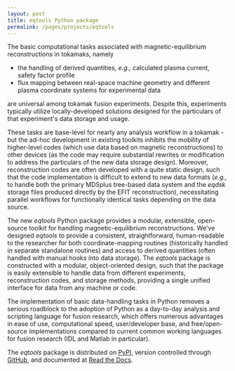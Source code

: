 ```yaml
---
layout: post
title: eqtools Python package
permalink: /pages/projects/eqtools
---
```


<p>The basic computational tasks associated with magnetic-equilibrium reconstructions in tokamaks, namely</p>

* the handling of derived quantities, *e.g.,* calculated plasma current, safety factor profile
* flux mapping between real-space machine geometry and different plasma coordinate systems for experimental data

<p>are universal among tokamak fusion experiments.  Despite this, experiments typically utilize locally-developed solutions designed for the particulars of that experiment's data storage and usage.</p>

<p>These tasks are base-level for nearly any analysis workflow in a tokamak - but the ad-hoc development in existing toolkits inhibits the mobility of higher-level codes (which use data based on magnetic reconstructions) to other devices (as the code may require substantial rewrites or modification to address the particulars of the new data storage design).  Moreover, reconstruction codes are often developed with a quite static design, such that the code implementation is difficult to extend to new data formats (<i>e.g.,</i> to handle both the primary MDSplus tree-based data system and the <i>eqdsk</i> storage files produced directly by the EFIT reconstruction), necessitating parallel workflows for functionally identical tasks depending on the data source.</p>

<p>The new <var>eqtools</var> Python package provides a modular, extensible, open-source toolkit for handling magnetic-equilibrium reconstructions.  We've designed <var>eqtools</var> to provide a consistent, straightforward, human-readable to the researcher for both coordinate-mapping routines (historically handled in separate standalone routines) and access to derived quantities (often handled with manual hooks into data storage).  The <var>eqtools</var> package is constructed with a modular, object-oriented design, such that the package is easily extensible to handle data from different experiments, reconstruction codes, and storage methods, providing a single unified interface for data from any machine or code.  </p>

<p>The implementation of basic data-handling tasks in Python removes a serious roadblock to the adoption of Python as a day-to-day analysis and scripting language for fusion research, which offers numerous advantages in ease of use, computational speed, user/developer base, and free/open-source implementations compared to current common working languages for fusion research (IDL and Matlab in particular).</p>

<p>The <var>eqtools</var> package is distributed on <a href="https://pypi.python.org/pypi/eqtools/1.1">PyPI</a>, version controlled through <a href="https://github.com/PSFCPlasmaTools/eqtools">GitHub</a>, and documented at <a href="https://eqtools.readthedocs.org/en/latest/">Read the Docs</a>.</p>
